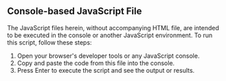 ## Console-based JavaScript File

The JavaScript files herein, without accompanying HTML file, are intended to be executed in the console or another JavaScript environment. To run this script, follow these steps:

1. Open your browser's developer tools or any JavaScript console.
2. Copy and paste the code from this file into the console.
3. Press Enter to execute the script and see the output or results.


